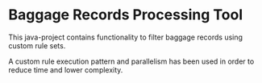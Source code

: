 # Baggage Records Processing Tool

This java-project contains functionality to filter baggage records using custom rule sets. 

A custom rule execution pattern and parallelism has been used in order to reduce time and lower complexity.

